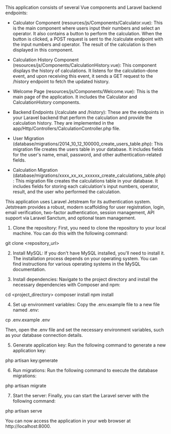 This application consists of several Vue components and Laravel backend endpoints:

- Calculator Component (resources/js/Components/Calculator.vue): This is the main component where users input their numbers and select an operator. It also contains a button to perform the calculation. When the button is clicked, a POST request is sent to the /calculate endpoint with the input numbers and operator. The result of the calculation is then displayed in this component.

- Calculation History Component (resources/js/Components/CalculationHistory.vue): This component displays the history of calculations. It listens for the calculation-done event, and upon receiving this event, it sends a GET request to the /history endpoint to fetch the updated history.

- Welcome Page (resources/js/Components/Welcome.vue): This is the main page of the application. It includes the Calculator and CalculationHistory components.

- Backend Endpoints (/calculate and /history): These are the endpoints in your Laravel backend that perform the calculation and provide the calculation history. They are implemented in the app/Http/Controllers/CalculationController.php file.

- User Migration (database/migrations/2014_10_12_100000_create_users_table.php): This migration file creates the users table in your database. It includes fields for the user's name, email, password, and other authentication-related fields.

- Calculation Migration (database/migrations/xxxx_xx_xx_xxxxxx_create_calculations_table.php): This migration file creates the calculations table in your database. It includes fields for storing each calculation's input numbers, operator, result, and the user who performed the calculation.

This application uses Laravel Jetstream for its authentication system. Jetstream provides a robust, modern scaffolding for user registration, login, email verification, two-factor authentication, session management, API support via Laravel Sanctum, and optional team management.

1. Clone the repository: First, you need to clone the repository to your local machine. You can do this with the following command:

git clone <repository_url>

2. Install MySQL: If you don't have MySQL installed, you'll need to install it. The installation process depends on your operating system. You can find instructions for various operating systems in the MySQL documentation.

3. Install dependencies: Navigate to the project directory and install the necessary dependencies with Composer and npm:

cd <project_directory>
composer install
npm install

4. Set up environment variables: Copy the .env.example file to a new file named .env:

cp .env.example .env

Then, open the .env file and set the necessary environment variables, such as your database connection details.

5. Generate application key: Run the following command to generate a new application key:

php artisan key:generate

6. Run migrations: Run the following command to execute the database migrations:

php artisan migrate

7. Start the server: Finally, you can start the Laravel server with the following command:

php artisan serve

You can now access the application in your web browser at http://localhost:8000.
